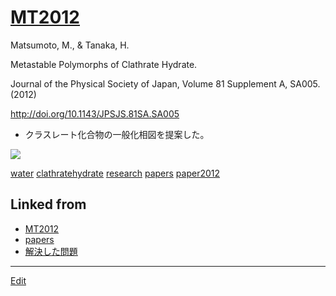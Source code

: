 ---
---
# [MT2012](/MT2012)

Matsumoto, M., & Tanaka, H.

Metastable Polymorphs of Clathrate Hydrate.

Journal of the Physical Society of Japan, Volume 81 Supplement A, SA005. (2012)

http://doi.org/10.1143/JPSJS.81SA.SA005


* クラスレート化合物の一般化相図を提案した。

![](https://i.gyazo.com/75503faa683136be2d1e65adf0e3c444.png)





[water](/water) [clathratehydrate](/clathratehydrate) [research](/research) [papers](/papers) [paper2012](/paper2012) 
## Linked from

* [MT2012](MT2012.md)
* [papers](papers.md)
* [解決した問題](解決した問題.md)


----
[Edit](https://github.com/vitroid/vitroid.github.io/edit/master/MD/MT2012.md)
